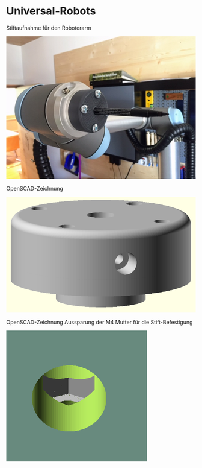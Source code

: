 # Universal-Robots
Stiftaufnahme für den Roboterarm

![imgage](https://github.com/frankyhub/Universal-Robots/blob/main/Stiftaufnahme/Stiftaufnahme.JPG)


OpenSCAD-Zeichnung

![imgage](https://github.com/frankyhub/Universal-Robots/blob/main/Stiftaufnahme/Roboterarm-Aufnahme.png)

OpenSCAD-Zeichnung Aussparung der M4 Mutter für die Stift-Befestigung

![imgage](https://github.com/frankyhub/Universal-Robots/blob/main/Stiftaufnahme/Aussparung-Mutter.png)
